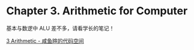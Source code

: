 
# Chapter 3. Arithmetic for Computer

基本与数逻中 ALU 差不多，请看学长的笔记！

[3 Arithmetic - 咸鱼暄的代码空间](https://xuan-insr.github.io/computer_organization/3_arithmetic/)

